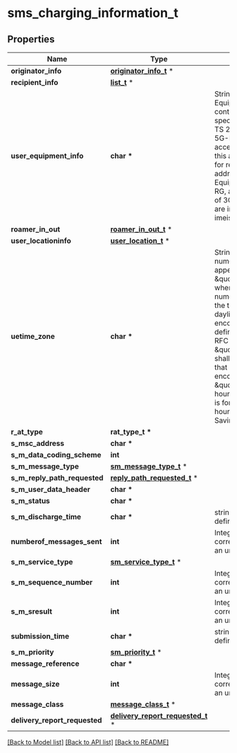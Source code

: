 # sms_charging_information_t

## Properties
Name | Type | Description | Notes
------------ | ------------- | ------------- | -------------
**originator_info** | [**originator_info_t**](originator_info.md) \* |  | [optional] 
**recipient_info** | [**list_t**](recipient_info.md) \* |  | [optional] 
**user_equipment_info** | **char \*** | String representing a Permanent Equipment Identifier that may contain - an IMEI or IMEISV, as  specified in clause 6.2 of 3GPP TS 23.003; a MAC address for a 5G-RG or FN-RG via  wireline  access, with an indication that this address cannot be trusted for regulatory purpose if this  address cannot be used as an Equipment Identifier of the FN-RG, as specified in clause 4.7.7  of 3GPP TS23.316. Examples are imei-012345678901234 or imeisv-0123456789012345.   | [optional] 
**roamer_in_out** | [**roamer_in_out_t**](roamer_in_out.md) \* |  | [optional] 
**user_locationinfo** | [**user_location_t**](user_location.md) \* |  | [optional] 
**uetime_zone** | **char \*** | String with format \&quot;time-numoffset\&quot; optionally appended by \&quot;daylightSavingTime\&quot;, where  - \&quot;time-numoffset\&quot; shall represent the time zone adjusted for daylight saving time and be    encoded as time-numoffset as defined in clause 5.6 of IETF RFC 3339;  - \&quot;daylightSavingTime\&quot; shall represent the adjustment that has been made and shall be    encoded as \&quot;+1\&quot; or \&quot;+2\&quot; for a +1 or +2 hours adjustment.   The example is for 8 hours behind UTC, +1 hour adjustment for Daylight Saving Time.  | [optional] 
**r_at_type** | **rat_type_t \*** |  | [optional] 
**s_msc_address** | **char \*** |  | [optional] 
**s_m_data_coding_scheme** | **int** |  | [optional] 
**s_m_message_type** | [**sm_message_type_t**](sm_message_type.md) \* |  | [optional] 
**s_m_reply_path_requested** | [**reply_path_requested_t**](reply_path_requested.md) \* |  | [optional] 
**s_m_user_data_header** | **char \*** |  | [optional] 
**s_m_status** | **char \*** |  | [optional] 
**s_m_discharge_time** | **char \*** | string with format &#39;date-time&#39; as defined in OpenAPI. | [optional] 
**numberof_messages_sent** | **int** | Integer where the allowed values correspond to the value range of an unsigned 32-bit integer.  | [optional] 
**s_m_service_type** | [**sm_service_type_t**](sm_service_type.md) \* |  | [optional] 
**s_m_sequence_number** | **int** | Integer where the allowed values correspond to the value range of an unsigned 32-bit integer.  | [optional] 
**s_m_sresult** | **int** | Integer where the allowed values correspond to the value range of an unsigned 32-bit integer.  | [optional] 
**submission_time** | **char \*** | string with format &#39;date-time&#39; as defined in OpenAPI. | [optional] 
**s_m_priority** | [**sm_priority_t**](sm_priority.md) \* |  | [optional] 
**message_reference** | **char \*** |  | [optional] 
**message_size** | **int** | Integer where the allowed values correspond to the value range of an unsigned 32-bit integer.  | [optional] 
**message_class** | [**message_class_t**](message_class.md) \* |  | [optional] 
**delivery_report_requested** | [**delivery_report_requested_t**](delivery_report_requested.md) \* |  | [optional] 

[[Back to Model list]](../README.md#documentation-for-models) [[Back to API list]](../README.md#documentation-for-api-endpoints) [[Back to README]](../README.md)


